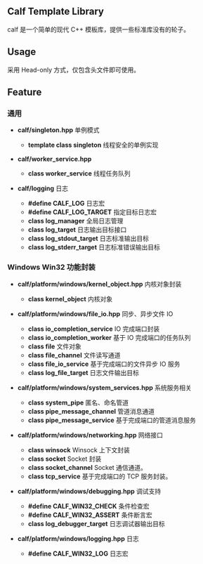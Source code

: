 ## Calf Template Library

calf 是一个简单的现代 C++ 模板库，提供一些标准库没有的轮子。

## Usage

采用 Head-only 方式，仅包含头文件即可使用。

## Feature

### 通用

- **calf/singleton.hpp** 单例模式
  - **template class singleton** 线程安全的单例实现

- **calf/worker_service.hpp** 
  - **class worker_service** 线程任务队列

- **calf/logging** 日志
  - **#define CALF_LOG** 日志宏
  - **#define CALF_LOG_TARGET** 指定目标日志宏
  - **class log_manager** 全局日志管理
  - **class log_target** 日志输出目标接口
  - **class log_stdout_target** 日志标准输出目标
  - **class log_stderr_target** 日志标准错误输出目标

### Windows Win32 功能封装

- **calf/platform/windows/kernel_object.hpp** 内核对象封装
  - **class kernel_object** 内核对象

- **calf/platform/windows/file_io.hpp** 同步、异步文件 IO
  - **class io_completion_service** IO 完成端口封装
  - **class io_completion_worker** 基于 IO 完成端口的任务队列
  - **class file** 文件对象
  - **class file_channel** 文件读写通道
  - **class file_io_service** 基于完成端口的文件异步 IO 服务
  - **class log_file_target** 日志文件输出目标

- **calf/platform/windows/system_services.hpp** 系统服务相关
  - **class system_pipe** 匿名、命名管道
  - **class pipe_message_channel** 管道消息通道
  - **class pipe_message_service** 基于完成端口的管道消息服务

- **calf/platform/windows/networking.hpp** 网络接口
  - **class winsock** Winsock 上下文封装
  - **class socket** Socket 封装
  - **class socket_channel** Socket 通信通道。
  - **class tcp_service** 基于完成端口的 TCP 服务封装。

- **calf/platform/windows/debugging.hpp** 调试支持
  - **#define CALF_WIN32_CHECK** 条件检查宏
  - **#define CALF_WIN32_ASSERT** 条件断言宏
  - **class log_debugger_target** 日志调试器输出目标

- **calf/platform/windows/logging.hpp** 日志
  - **#define CALF_WIN32_LOG** 日志宏


